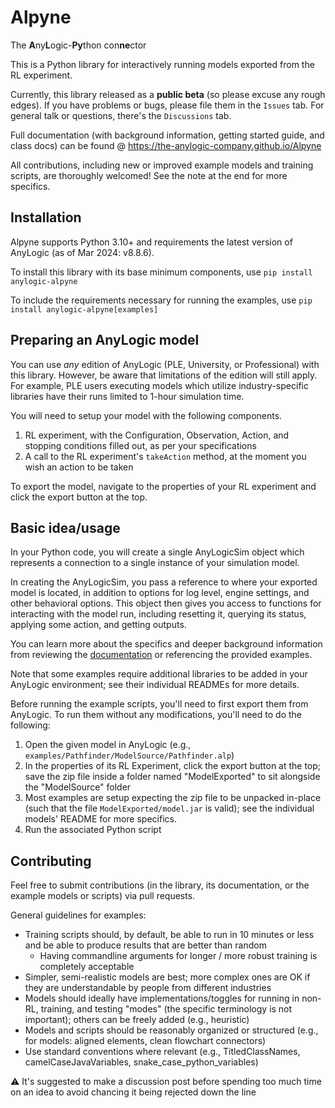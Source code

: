 # Alpyne

The **A**ny**L**ogic-**Py**thon con**ne**ctor

This is a Python library for interactively running models exported from the RL experiment. 

Currently, this library released as a **public beta** (so please excuse any rough edges). If you have problems or bugs, please file them in the `Issues` tab. For general talk or questions, there's the `Discussions` tab.

Full documentation (with background information, getting started guide, and class docs) can be found @ https://the-anylogic-company.github.io/Alpyne

All contributions, including new or improved example models and training scripts, are thoroughly welcomed! See the note at the end for more specifics.

Installation
------------
Alpyne supports Python 3.10+ and requirements the latest version of AnyLogic (as of Mar 2024: v8.8.6).

To install this library with its base minimum components, use ``pip install anylogic-alpyne``

To include the requirements necessary for running the examples, use ``pip install anylogic-alpyne[examples]``

Preparing an AnyLogic model
---------------------------
You can use *any* edition of AnyLogic (PLE, University, or Professional) with this library. However, be aware that limitations of the edition will still apply. For example, PLE users executing models which utilize industry-specific libraries have their runs limited to 1-hour simulation time. 

You will need to setup your model with the following components.

1. RL experiment, with the Configuration, Observation, Action, and stopping conditions filled out, as per your specifications
2. A call to the RL experiment's ``takeAction`` method, at the moment you wish an action to be taken

To export the model, navigate to the properties of your RL experiment and click the export button at the top.

Basic idea/usage
----------------
In your Python code, you will create a single AnyLogicSim object which represents a connection to a single instance of your simulation model.

In creating the AnyLogicSim, you pass a reference to where your exported model is located, in addition to options for log level, engine settings, and other behavioral options.
This object then gives you access to functions for interacting with the model run, including resetting it, querying its status, applying some action, and getting outputs.

You can learn more about the specifics and deeper background information from reviewing the [documentation](https://the-anylogic-company.github.io/Alpyne) or referencing the provided examples.

Note that some examples require additional libraries to be added in your AnyLogic environment; see their individual READMEs for more details.

Before running the example scripts, you'll need to first export them from AnyLogic. To run them without any modifications, you'll need to do the following:

1. Open the given model in AnyLogic (e.g., `examples/Pathfinder/ModelSource/Pathfinder.alp`)
2. In the properties of its RL Experiment, click the export button at the top; save the zip file inside a folder named "ModelExported" to sit alongside the "ModelSource" folder
3. Most examples are setup expecting the zip file to be unpacked in-place (such that the file `ModelExported/model.jar` is valid); see the individual models' README for more specifics.
4. Run the associated Python script

Contributing
------------
Feel free to submit contributions (in the library, its documentation, or the example models or scripts) via pull requests.

General guidelines for examples:

- Training scripts should, by default, be able to run in 10 minutes or less and be able to produce results that are better than random
  - Having commandline arguments for longer / more robust training is completely acceptable
- Simpler, semi-realistic models are best; more complex ones are OK if they are understandable by people from different industries
- Models should ideally have implementations/toggles for running in non-RL, training, and testing "modes" (the specific terminology is not important); others can be freely added (e.g., heuristic)
- Models and scripts should be reasonably organized or structured (e.g., for models: aligned elements, clean flowchart connectors)
- Use standard conventions where relevant (e.g., TitledClassNames, camelCaseJavaVariables, snake_case_python_variables)

⚠ It's suggested to make a discussion post before spending too much time on an idea to avoid chancing it being rejected down the line
